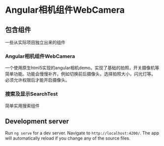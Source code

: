 # Angular相机组件WebCamera 

## 包含组件

一些从实际项目独立出来的组件

### Angular相机组件WebCamera

一个使用原生html5实现的angular相机demo。实现了基础的拍照，开关摄像机等简单功能。功能会慢慢补齐，例如切换前后摄像头，选择拍照大小，闪光灯等。  
必须允许权限后才能开启摄像头。  

### 搜索及显示SearchTest

简单实用搜索组件

## Development server

Run `ng serve` for a dev server. Navigate to `http://localhost:4200/`. The app will automatically reload if you change any of the source files.
